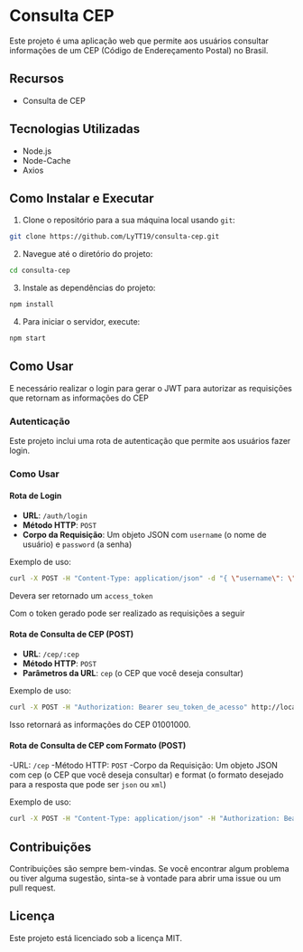 # Consulta CEP

Este projeto é uma aplicação web que permite aos usuários consultar informações de um CEP (Código de Endereçamento Postal) no Brasil.

## Recursos

- Consulta de CEP

## Tecnologias Utilizadas

- Node.js
- Node-Cache
- Axios

## Como Instalar e Executar

1. Clone o repositório para a sua máquina local usando `git`:

```bash
git clone https://github.com/LyTT19/consulta-cep.git
```

2. Navegue até o diretório do projeto:
```bash
cd consulta-cep
```

3. Instale as dependências do projeto:
```bash
npm install
```

4. Para iniciar o servidor, execute:
```bash
npm start
```
## Como Usar

E necessário realizar o login para gerar o JWT para autorizar as requisições que retornam as informações do CEP

### Autenticação

Este projeto inclui uma rota de autenticação que permite aos usuários fazer login.

### Como Usar

#### Rota de Login

- **URL**: `/auth/login`
- **Método HTTP**: `POST`
- **Corpo da Requisição**: Um objeto JSON com `username` (o nome de usuário) e `password` (a senha)

Exemplo de uso:

```bash
curl -X POST -H "Content-Type: application/json" -d "{ \"username\": \"seu_usuario\", \"password\": \"sua_senha\" }" http://localhost:3000/auth/login
```
Devera ser retornado um `access_token`

Com o token gerado pode ser realizado as requisições a seguir

#### Rota de Consulta de CEP (POST)

- **URL**: `/cep/:cep`
- **Método HTTP**: `POST`
- **Parâmetros da URL**: `cep` (o CEP que você deseja consultar)

Exemplo de uso:
```bash
curl -X POST -H "Authorization: Bearer seu_token_de_acesso" http://localhost:3000/cep/01001000
```

Isso retornará as informações do CEP 01001000.

#### Rota de Consulta de CEP com Formato (POST)

-URL: `/cep`
-Método HTTP: `POST`
-Corpo da Requisição: Um objeto JSON com cep (o CEP que você deseja consultar) e format (o formato desejado para a resposta que pode ser `json` ou `xml`)

Exemplo de uso:
```bash
curl -X POST -H "Content-Type: application/json" -H "Authorization: Bearer seu_token_de_acesso" -d "{ \"cep\": \"01001000\", \"format\": \"xml\" }" http://localhost:3000/cep
```

## Contribuições
Contribuições são sempre bem-vindas. Se você encontrar algum problema ou tiver alguma sugestão, sinta-se à vontade para abrir uma issue ou um pull request.

## Licença
Este projeto está licenciado sob a licença MIT.
   

